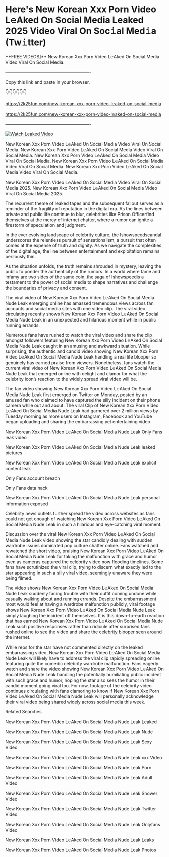 # Here's New Korean Xxx Porn Video L𝚎Aked On Social Media Leaked 2025 Video Viral On Soc𝚒al Med𝚒a (Tw𝚒tter)

++FREE VIDEOS]** New Korean Xxx Porn Video L𝚎Aked On Social Media Video Viral On Social Media.

———————————————————-

Copy this link and paste in your browser.

👇👇👇👇👇👇

https://2k25fun.com/new-korean-xxx-porn-video-l𝚎aked-on-social-media

https://2k25fun.com/new-korean-xxx-porn-video-l𝚎aked-on-social-media

———————————————————-

[![Watch Leaked Video](https://miro.medium.com/v2/resize:fit:828/format:webp/1*cilzJN44JGOrTw9NJCrNHA.gif "Watch Leaked Video")](https://2k25fun.com/new-korean-xxx-porn-video-l𝚎aked-on-social-media)

New Korean Xxx Porn Video L𝚎Aked On Social Media Video Viral On Social Media. New Korean Xxx Porn Video L𝚎Aked On Social Media Video Viral On Social Media. New Korean Xxx Porn Video L𝚎Aked On Social Media Video Viral On Social Media. New Korean Xxx Porn Video L𝚎Aked On Social Media Video Viral On Social Media. New Korean Xxx Porn Video L𝚎Aked On Social Media Video Viral On Social Media.

New Korean Xxx Porn Video L𝚎Aked On Social Media Video Viral On Social Media 2025. New Korean Xxx Porn Video L𝚎Aked On Social Media Video Viral On Social Media 2025.

The recurrent theme of leaked tapes and the subsequent fallout serves as a reminder of the fragility of reputation in the digital era. As the lines between private and public life continue to blur, celebrities like Prison Officerfind themselves at the mercy of internet chatter, where a rumor can ignite a firestorm of speculation and judgment.

In the ever evolving landscape of celebrity culture, the Ishowspeedscandal underscores the relentless pursuit of sensationalism, a pursuit that often comes at the expense of truth and dignity. As we navigate the complexities of the digital age, the line between entertainment and exploitation remains perilously thin.

As the situation unfolds, the truth remains shrouded in mystery, leaving the public to ponder the authenticity of the rumors. In a world where fame and infamy are two sides of the same coin, the saga of Ishowspeedis a testament to the power of social media to shape narratives and challenge the boundaries of privacy and consent.

The viral video of New Korean Xxx Porn Video L𝚎Aked On Social Media Nude Leak emerging online has amassed tremendous views across fan accounts and social media sites with one video clip. The viral video circulating recently shows New Korean Xxx Porn Video L𝚎Aked On Social Media Nude Leak in an unexpected and hilarious moment while in public running errands.

Numerous fans have rushed to watch the viral video and share the clip amongst followers featuring New Korean Xxx Porn Video L𝚎Aked On Social Media Nude Leak caught in an amusing and awkward situation. While surprising, the authentic and candid video showing New Korean Xxx Porn Video L𝚎Aked On Social Media Nude Leak handling a real life blooper so genuinely has earned praise from viewers. Nonetheless, fans watch the current viral video of New Korean Xxx Porn Video L𝚎Aked On Social Media Nude Leak that emerged online with delight and clamor for what the celebrity icon’s reaction to the widely spread viral video will be.

The fan video showing New Korean Xxx Porn Video L𝚎Aked On Social Media Nude Leak first emerged on Twitter on Monday, posted by an amused fan who claimed to have captured the silly incident on their phone camera while out and about. The viral Clip of New Korean Xxx Porn Video L𝚎Aked On Social Media Nude Leak had garnered over 2 million views by Tuesday morning as more users on Instagram, Facebook and YouTube began uploading and sharing the embarrassing yet entertaining video.

New Korean Xxx Porn Video L𝚎Aked On Social Media Nude Leak Only Fans leak video

New Korean Xxx Porn Video L𝚎Aked On Social Media Nude Leak leaked pictures

New Korean Xxx Porn Video L𝚎Aked On Social Media Nude Leak explicit content leak

Only Fans account breach

Only Fans data hack

New Korean Xxx Porn Video L𝚎Aked On Social Media Nude Leak personal information exposed

Celebrity news outlets further spread the video across websites as fans could not get enough of watching New Korean Xxx Porn Video L𝚎Aked On Social Media Nude Leak in such a hilarious and eye-catching viral moment.

Discussion over the viral New Korean Xxx Porn Video L𝚎Aked On Social Media Nude Leak video showing the star candidly dealing with sudden wardrobe issues dominated pop culture chatter online. Fans watched and rewatched the short video, praising New Korean Xxx Porn Video L𝚎Aked On Social Media Nude Leak for taking the malfunction with grace and humor even as cameras captured the celebrity video now flooding timelines. Some fans have scrutinized the viral clip, trying to discern what exactly led to the star appearing in such a silly viral video, seemingly unaware they were being filmed.

The video shows New Korean Xxx Porn Video L𝚎Aked On Social Media Nude Leak suddenly facing trouble with their outfit coming undone while casually walking about and running errands. Despite the embarrassment most would feel at having a wardrobe malfunction publicly, viral footage shows New Korean Xxx Porn Video L𝚎Aked On Social Media Nude Leak simply laughing the incident off themselves. It is this down-to-earth reaction that has earned New Korean Xxx Porn Video L𝚎Aked On Social Media Nude Leak such positive responses rather than ridicule after surprised fans rushed online to see the video and share the celebrity blooper seen around the internet.

While reps for the star have not commented directly on the leaked embarrassing video, New Korean Xxx Porn Video L𝚎Aked On Social Media Nude Leak will likely have to address the viral clip rapidly spreading online featuring quite the comedic celebrity wardrobe malfunction. Fans eagerly watch and share the video showing New Korean Xxx Porn Video L𝚎Aked On Social Media Nude Leak handling the potentially humiliating public incident with such grace and humor, hoping the star also sees the humor in their candid moment going viral too. For now, footage of the celebrity video continues circulating with fans clamoring to know if New Korean Xxx Porn Video L𝚎Aked On Social Media Nude Leak will personally acknowledge their viral video being shared widely across social media this week.

Related Searches

New Korean Xxx Porn Video L𝚎Aked On Social Media Nude Leak Leaked

New Korean Xxx Porn Video L𝚎Aked On Social Media Nude Leak Nude

New Korean Xxx Porn Video L𝚎Aked On Social Media Nude Leak Sexy Video

New Korean Xxx Porn Video L𝚎Aked On Social Media Nude Leak xxx Video

New Korean Xxx Porn Video L𝚎Aked On Social Media Nude Leak Porn

New Korean Xxx Porn Video L𝚎Aked On Social Media Nude Leak Adult Video

New Korean Xxx Porn Video L𝚎Aked On Social Media Nude Leak Shower Video

New Korean Xxx Porn Video L𝚎Aked On Social Media Nude Leak Twitter Video

New Korean Xxx Porn Video L𝚎Aked On Social Media Nude Leak Onlyfans Video

New Korean Xxx Porn Video L𝚎Aked On Social Media Nude Leak Leaks

New Korean Xxx Porn Video L𝚎Aked On Social Media Nude Leak Photos